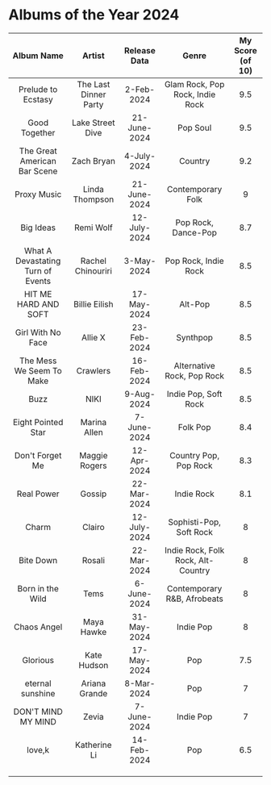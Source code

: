 # Albums of the Year 2024


|            Album Name             |        Artist         | Release Data |               Genre                | My Score (of 10) |
|:---------------------------------:|:---------------------:|:------------:|:----------------------------------:|:----------------:|
|        Prelude to Ecstasy         | The Last Dinner Party |  2-Feb-2024  |  Glam Rock, Pop Rock, Indie Rock   |       9.5        |
|           Good Together           |   Lake Street Dive    | 21-June-2024 |              Pop Soul              |       9.5        |
|   The Great American Bar Scene    |      Zach Bryan       | 4-July-2024  |              Country               |       9.2        |
|            Proxy Music            |    Linda Thompson     | 21-June-2024 |         Contemporary Folk          |        9         |
|             Big Ideas             |       Remi Wolf       | 12-July-2024 |        Pop Rock, Dance-Pop         |       8.7        |
| What A Devastating Turn of Events |   Rachel Chinouriri   |  3-May-2024  |        Pop Rock, Indie Rock        |       8.5        |
|       HIT ME HARD AND SOFT        |     Billie Eilish     | 17-May-2024  |              Alt-Pop               |       8.5        |
|         Girl With No Face         |        Allie X        | 23-Feb-2024  |              Synthpop              |       8.5        |
|     The Mess We Seem To Make      |       Crawlers        | 16-Feb-2024  |     Alternative Rock, Pop Rock     |       8.5        |
|               Buzz                |         NIKI          |  9-Aug-2024  |        Indie Pop, Soft Rock        |       8.5        |
|        Eight Pointed Star         |     Marina Allen      | 7-June-2024  |              Folk Pop              |       8.4        |
|          Don't Forget Me          |     Maggie Rogers     | 12-Apr-2024  |       Country Pop, Pop Rock        |       8.3        |
|            Real Power             |        Gossip         | 22-Mar-2024  |             Indie Rock             |       8.1        |
|               Charm               |        Clairo         | 12-July-2024 |      Sophisti-Pop, Soft Rock       |        8         |
|             Bite Down             |        Rosali         | 22-Mar-2024  | Indie Rock, Folk Rock, Alt-Country |        8         |
|         Born in the Wild          |         Tems          | 6-June-2024  |    Contemporary R&B, Afrobeats     |        8         |
|            Chaos Angel            |      Maya Hawke       | 31-May-2024  |             Indie Pop              |        8         |
|             Glorious              |      Kate Hudson      | 17-May-2024  |                Pop                 |       7.5        |
|         eternal sunshine          |     Ariana Grande     |  8-Mar-2024  |                Pop                 |        7         |
|        DON'T MIND MY MIND         |         Zevia         | 7-June-2024  |             Indie Pop              |        7         |
|              love,k               |     Katherine Li      | 14-Feb-2024  |                Pop                 |       6.5        |
|                                   |                       |              |                                    |                  |
|                                   |                       |              |                                    |                  |
|                                   |                       |              |                                    |                  |